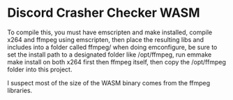 # Discord Crasher Checker WASM

To compile this, you must have emscripten and make installed, compile x264 and ffmpeg using emscripten, then place the resulting libs and includes into a folder called ffmpeg/
when doing emconfigure, be sure to set the install path to a designated folder like /opt/ffmpeg, run emmake make install on both x264 first then ffmpeg itself, then copy the /opt/ffmpeg folder into this project.

I suspect most of the size of the WASM binary comes from the ffmpeg libraries.